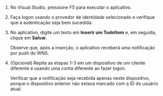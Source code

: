 ﻿
1. No Visual Studio, pressione F5 para executar o aplicativo.

2. Faça logon usando o provedor de identidade selecionado e verifique que a autenticação seja bem sucedida. 

3. No aplicativo, digite um texto em **Inserir um TodoItem** e, em seguida, clique em **Salvar**.

   	Observe que, após a inserção, o aplicativo receberá uma notificação por push do WNS.

4. (Opcional) Repita as etapas 1-3 em um dispositivo de um cliente diferente e usando uma conta diferente ao fazer logon.  

	Verificar que a notificação seja recebida apenas neste dispositivo, porque o dispositivo anterior não estava marcado com a ID do usuário atual. 
<!--HONumber=42-->
